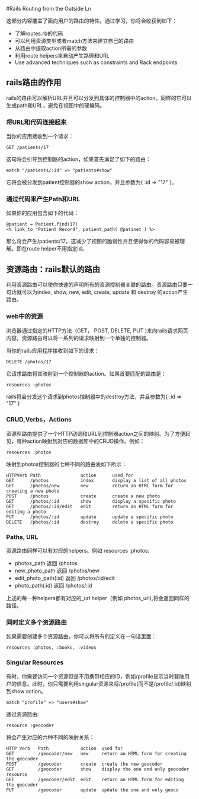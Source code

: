 
#Rails Routing from the Outside Ln

这部分内容覆盖了面向用户的路由的特性。通过学习，你将会收获到如下：

* 了解routes.rb的代码
* 可以利用资源类型或者match方法来建立自己的路由
* 从路由中提取action所需的参数
* 利用route helpers来自动产生路径和URL
* Use advanced techniques such as constraints and Rack endpoints

##	rails路由的作用

rails的路由可以解析URL并且可以分发到具体的控制器中的action。同样的它可以生成path和URL，避免在视图中的硬编码。

### 将URL和代码连接起来

当你的应用接收到一个请求：

    GET /patients/17
这句将会引导到控制器的action，如果首先满足了如下的路由：

    match "/patients/:id" => "patients#show"
它将会被分发到patient控制器的show action，并且参数为{ :id => "17" }。

### 通过代码来产生Path和URL

如果你的应用包含如下的代码：

    @patient = Patient.find(17)
    <% link_to "Patient Record", patient_path( @patinet ) %>
那么将会产生/patients/17，这减少了视图的脆弱性并且使得你的代码容易被理解。即在route helper不用指定id。

## 资源路由：rails默认的路由

利用资源路由可以使你快速的声明所有的资源控制器关联的路由。资源路由只要一句话就可以为index, show, new, edit, create, update 和 destroy 的action产生路由。

### web中的资源
浏览器通过指定的HTTP方法（GET， POST, DELETE, PUT )来向rails请求网页内容。资源路由可以将一系列的请求映射到一个单独的控制器。

当你的rails应用程序接收到如下的请求：

    DELETE /photos/17
它请求路由将其映射到一个控制器的action。如果首要匹配的路由是：

    resources :photos
rails将会分发这个请求到photos控制器中的destroy方法，并且参数为{ :id => "17" }

### CRUD,Verbs，Actions
资源型路由提供了一个HTTP动词和URL到控制器action之间的映射。为了方便起见，每种action映射到对应的数据库中的CRUD操作。例如：

    resources :photos
映射到photos控制器的七种不同的路由表如下所示：

    HTTPVerb Path	            action	    used for
    GET	     /photos	        index	    display a list of all photos
    GET	     /photos/new	    new	        return an HTML form for creating a new photo
    POST	 /photos	        create	    create a new photo
    GET	     /photos/:id	    show	    display a specific photo
    GET	     /photos/:id/edit	edit	    return an HTML form for editing a photo
    PUT	     /photos/:id	    update	    update a specific photo
    DELETE	 /photos/:id	    destroy	    delete a specific photo


### Paths, URL

资源路由同样可以有对应的helpers。例如 resources :photos:

* photos_path 返回 /photos
* new_photo_path 返回 /photos/new
* edit_photo_path(:id) 返回 /photos/:id/edit
* photo_path(:id) 返回 /photos/:id

上述的每一种helpers都有对应的_url helper（例如 photos_url),将会返回同样的路径。

### 同时定义多个资源路由

如果需要创建多个资源路由，你可以将所有的定义在一句话里面：

    resources :photos, :books, :videos

### Singular Resources

有时，你需要访问一个资源但是不用携带相应的ID，例如/profile显示当时登陆用户的信息。此时，你只需要利用singular资源来将/profile(而不是/profile/:id)映射到show action。

    match "profile" => "users#show"
通过资源路由:

    resource :geocoder
将会产生对应的六种不同的映射关系：

    HTTP Verb	Path	        action	used for
    GET	        /geocoder/new	new	    return an HTML form for creating the geocoder
    POST	    /geocoder	    create	create the new geocoder
    GET	        /geocoder	    show	display the one and only geocoder resource
    GET	        /geocoder/edit	edit	return an HTML form for editing the geocoder
    PUT	        /geocoder	    update	update the one and only geoco